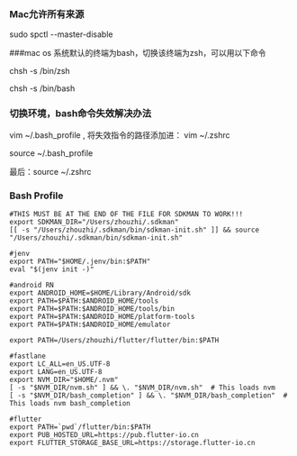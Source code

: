 ### Mac允许所有来源

sudo spctl --master-disable 


###mac os 系统默认的终端为bash，切换该终端为zsh，可以用以下命令

chsh -s /bin/zsh


chsh -s /bin/bash



### 切换环境，bash命令失效解决办法

vim ~/.bash_profile , 将失效指令的路径添加进： 
vim ~/.zshrc 

source ~/.bash_profile

最后：source ~/.zshrc



### Bash Profile

	#THIS MUST BE AT THE END OF THE FILE FOR SDKMAN TO WORK!!!
	export SDKMAN_DIR="/Users/zhouzhi/.sdkman"
	[[ -s "/Users/zhouzhi/.sdkman/bin/sdkman-init.sh" ]] && source "/Users/zhouzhi/.sdkman/bin/sdkman-init.sh"
	
	#jenv
	export PATH="$HOME/.jenv/bin:$PATH"
	eval "$(jenv init -)"
	
	#android RN
	export ANDROID_HOME=$HOME/Library/Android/sdk
	export PATH=$PATH:$ANDROID_HOME/tools
	export PATH=$PATH:$ANDROID_HOME/tools/bin
	export PATH=$PATH:$ANDROID_HOME/platform-tools
	export PATH=$PATH:$ANDROID_HOME/emulator
	
	export PATH=/Users/zhouzhi/flutter/flutter/bin:$PATH
	
	#fastlane
	export LC_ALL=en_US.UTF-8
	export LANG=en_US.UTF-8
	export NVM_DIR="$HOME/.nvm"
	[ -s "$NVM_DIR/nvm.sh" ] && \. "$NVM_DIR/nvm.sh"  # This loads nvm
	[ -s "$NVM_DIR/bash_completion" ] && \. "$NVM_DIR/bash_completion"  # This loads nvm bash_completion
	
	#flutter
	export PATH=`pwd`/flutter/bin:$PATH
	export PUB_HOSTED_URL=https://pub.flutter-io.cn
	export FLUTTER_STORAGE_BASE_URL=https://storage.flutter-io.cn
	
	

